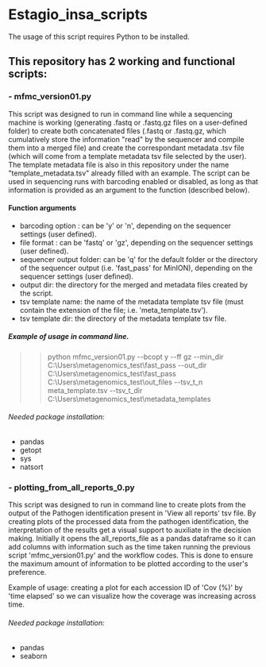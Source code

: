 # Estagio_insa_scripts
The usage of this script requires Python to be installed.

## This repository has 2 working and functional scripts:
### - mfmc_version01.py
This script was designed to run in command line while a sequencing machine is working (generating .fastq or .fastq.gz files on a user-defined folder) to create both concatenated files (.fastq or .fastq.gz, which cumulatively store the information "read" by the sequencer and compile them into a merged file) and create the correspondant metadata .tsv file (which will come from a template metadata tsv file selected by the user). The template metadata file is also in this repository under the name "template_metadata.tsv" already filled with an example.
The script can be used in sequencing runs with barcoding enabled or disabled, as long as that information is provided as an argument to the function (described below).

#### Function arguments
- barcoding option : can be 'y' or 'n', depending on the sequencer settings (user defined).
- file format : can be 'fastq' or 'gz', depending on the sequencer settings (user defined).
- sequencer output folder: can be 'q' for the default folder or the directory of the sequencer output (i.e. 'fast_pass' for MinION), depending on the sequencer settings (user defined).
- output dir: the directory for the merged and metadata files created by the script.
- tsv template name: the name of the metadata template tsv file (must contain the extension of the file; i.e. 'meta_template.tsv').
- tsv template dir: the directory of the metadata template tsv file.
##### Example of usage in command line.
>> python mfmc_version01.py --bcopt y --ff gz --min_dir C:\Users\metagenomics_test\fast_pass --out_dir C:\Users\metagenomics_test\fast_pass C:\Users\metagenomics_test\out_files --tsv_t_n meta_template.tsv --tsv_t_dir C:\Users\metagenomics_test\metadata_templates
###### Needed package installation:
- pandas
- getopt
- sys
- natsort











### - plotting_from_all_reports_0.py
This script was designed to run in command line to create plots from the output of the Pathogen identification present in 'View all reports' tsv file. By creating plots of the processed data from the pathogen identification, the interpretation of the results get a visual support to auxiliate in the decision making.
Initially it opens the all_reports_file as a pandas dataframe so it can add columns with information such as the time taken running the previous script 'mfmc_version01.py' and the workflow codes. This is done to ensure the maximum amount of information to be plotted according to the user's preference.

Example of usage: creating a plot for each accession ID of 'Cov (%)' by 'time elapsed' so we can visualize how the coverage was increasing across time.

###### Needed package installation:
- pandas
- seaborn
